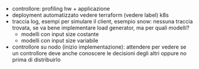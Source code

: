 - controllore: profiling hw + applicazione
- deployment automatizzato vedere terraform (vedere label)
k8s
- traccia log, esempi per simulare il client, esempio snow:
nessuna traccia trovata, se va bene implementare load generator,
ma per quali modelli?
    - modelli con input size costante
    - modelli con input size variabile 
- controllore su nodo (inizio implementazione):
attendere per vedere se un controllore deve anche
conoscere le decisioni degli altri oppure no prima di distribuirlo